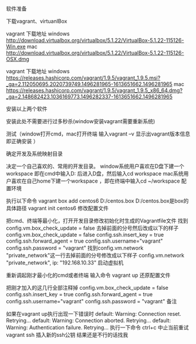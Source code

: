 软件准备

下载vagrant、virtuanlBox

vagrant 下载地址
windows 
http://download.virtualbox.org/virtualbox/5.1.22/VirtualBox-5.1.22-115126-Win.exe
mac    
http://download.virtualbox.org/virtualbox/5.1.22/VirtualBox-5.1.22-115126-OSX.dmg

vagrant 下载地址
windows 
https://releases.hashicorp.com/vagrant/1.9.5/vagrant_1.9.5.msi?_ga=2.112050695.2020739749.1496281965-1613651662.1496281965
mac 
https://releases.hashicorp.com/vagrant/1.9.5/vagrant_1.9.5_x86_64.dmg?_ga=2.148682423.1036169773.1496282337-1613651662.1496281965

安装以上两个软件

安装此处不需要进行过多秒杀(window安装vagrant需要重新系统)

测试（window打开cmd，mac打开终端 输入vagrant –v 显示出vagrant版本信息即正确安装 ）

确定开发及系统映射目录

决定一个自己喜欢的、常用的开发目录。
window系统用户喜欢在D盘下建一个workspace 即在cmd中输入D: 后进入D盘，然后输入cd workspace
mac系统用户喜欢在自己home下建一个workspace ，即在终端中输入cd ~/workspace
配置环境

执行以下命令
vagrant box add centos6 D:/centos.box   D:/centos.box是box的具体路径
vagrant init centos6
修改配置文件

把cmd、终端等最小化，打开开发目录修改初始化时生成的Vagrantfile文件
找到config.vm.box_check_update = false
去掉前面的分号然后改成以下的样子
config.vm.box_check_update = false
config.ssh.insert_key = true
config.ssh.forward_agent = true
config.ssh.username="vagrant"
config.ssh.password = "vagrant"
找到config.vm.network "private_network"这一行去掉前面的分号修改成以下样子
config.vm.network "private_network", ip: "192.168.10.33"
启动虚拟机

重新调起刚才最小化的cmd或者终端
输入命令 vagrant up
还原配置文件

把刚才加入的这几行全部注释掉
config.vm.box_check_update = false
config.ssh.insert_key = true
config.ssh.forward_agent = true
config.ssh.username="vagrant"
config.ssh.password = "vagrant"
备注

 如果在vagrant up执行出现一下错误时
default: Warning: Connection reset. Retrying...
default: Warning: Connection aborted. Retrying...
default: Warning: Authentication failure. Retrying...
执行一下命令
ctrl+c   中止当前重试
vagrant ssh 插入新的ssh公钥
结果还是不行的话找我